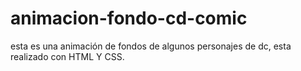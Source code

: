 # animacion-fondo-cd-comic
esta es una animación de fondos de algunos personajes de dc, esta realizado con HTML Y CSS.

